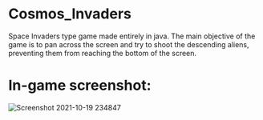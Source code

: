 # Cosmos_Invaders
Space Invaders type game made entirely in java. The main objective of the game is to pan across the screen and try to shoot the descending aliens, preventing them from reaching the bottom of the screen.

# In-game screenshot:

![Screenshot 2021-10-19 234847](https://user-images.githubusercontent.com/45349730/138042170-c1cd3ce4-168c-40c5-9fb5-da9f30651a0a.png)

